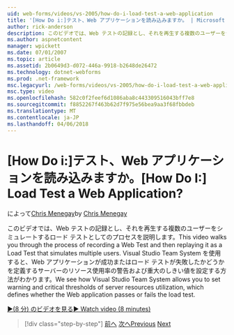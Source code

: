 ```yaml
---
uid: web-forms/videos/vs-2005/how-do-i-load-test-a-web-application
title: '[How Do i:]テスト、Web アプリケーションを読み込みますか。 | Microsoft Docs'
author: rick-anderson
description: このビデオでは、Web テストの記録とし、それを再生する複数のユーザーをシミュレートするロード テストとしてのプロセスを説明します。 どの Visual Studio を確認しています.
ms.author: aspnetcontent
manager: wpickett
ms.date: 07/01/2007
ms.topic: article
ms.assetid: 2b0649d3-d072-446a-9918-b2648de26472
ms.technology: dotnet-webforms
ms.prod: .net-framework
msc.legacyurl: /web-forms/videos/vs-2005/how-do-i-load-test-a-web-application
msc.type: video
ms.openlocfilehash: 582c0f2feef6d1086aba8c443309516043bff7e8
ms.sourcegitcommit: f8852267f463b62d7f975e56bea9aa3f68fbbdeb
ms.translationtype: MT
ms.contentlocale: ja-JP
ms.lasthandoff: 04/06/2018
---
```

<a name="how-do-i-load-test-a-web-application"></a><span data-ttu-id="7253b-105">[How Do i:]テスト、Web アプリケーションを読み込みますか。</span><span class="sxs-lookup"><span data-stu-id="7253b-105">[How Do I:] Load Test a Web Application?</span></span>
====================
<span data-ttu-id="7253b-106">によって[Chris Menegay](https://twitter.com/CMenegay)</span><span class="sxs-lookup"><span data-stu-id="7253b-106">by [Chris Menegay](https://twitter.com/CMenegay)</span></span>

<span data-ttu-id="7253b-107">このビデオでは、Web テストの記録とし、それを再生する複数のユーザーをシミュレートするロード テストとしてのプロセスを説明します。</span><span class="sxs-lookup"><span data-stu-id="7253b-107">This video walks you through the process of recording a Web Test and then replaying it as a Load Test that simulates multiple users.</span></span> <span data-ttu-id="7253b-108">Visual Studio Team System を使用すると、Web アプリケーションが成功またはロード テストが失敗したかどうかを定義するサーバーのリソース使用率の警告および重大のしきい値を設定する方法がわかります。</span><span class="sxs-lookup"><span data-stu-id="7253b-108">We see how Visual Studio Team System allows you to set warning and critical thresholds of server resources utilization, which defines whether the Web application passes or fails the load test.</span></span>

[<span data-ttu-id="7253b-109">&#9654;(8 分) のビデオを見る</span><span class="sxs-lookup"><span data-stu-id="7253b-109">&#9654; Watch video (8 minutes)</span></span>](https://channel9.msdn.com/Blogs/ASP-NET-Site-Videos/how-do-i-load-test-a-web-application)

> [!div class="step-by-step"]
> <span data-ttu-id="7253b-110">[前へ](how-do-i-practice-test-driven-development.md)
> [次へ](how-do-i-tune-web-application-performance-with-profiling.md)</span><span class="sxs-lookup"><span data-stu-id="7253b-110">[Previous](how-do-i-practice-test-driven-development.md)
[Next](how-do-i-tune-web-application-performance-with-profiling.md)</span></span>
